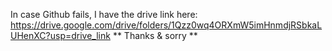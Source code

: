 In case Github fails, I have the drive link here: https://drive.google.com/drive/folders/1Qzz0wq4ORXmW5imHnmdjRSbkaLUHenXC?usp=drive_link
** Thanks & sorry **
